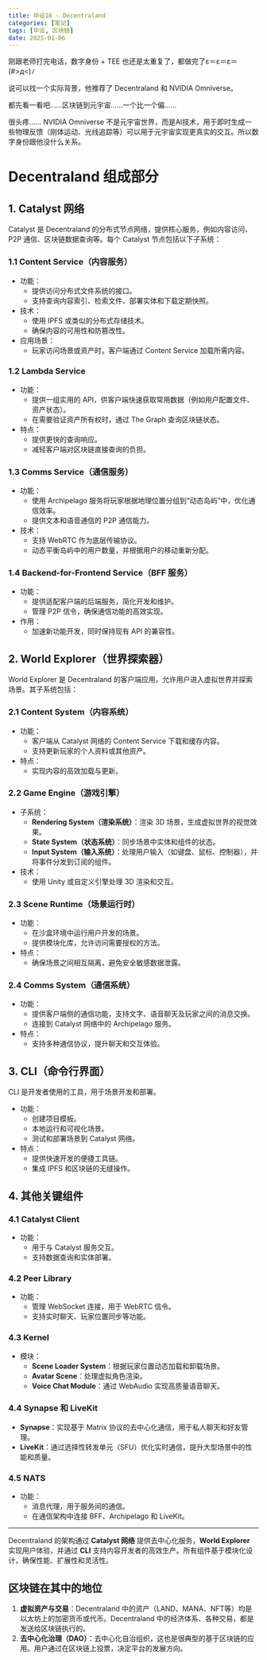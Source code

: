 ```yaml
---
title: 毕设16 - Decentraland
categories: [笔记]
tags: [毕设, 区块链]
date: 2025-01-06
---
```


刚跟老师打完电话，数字身份 + TEE 也还是太重复了，都做完了ε＝ε＝ε＝(#>д<)ﾉ

说可以找一个实际背景，他推荐了 Decentraland 和 NVIDIA Omniverse。

都先看一看吧……区块链到元宇宙……一个比一个偏……

<!--more-->

很头疼…… NVIDIA Omniverse 不是元宇宙世界，而是AI技术，用于即时生成一些物理反馈（刚体运动、光线追踪等）可以用于元宇宙实现更真实的交互。所以数字身份跟他没什么关系。



# Decentraland 组成部分

## 1. **Catalyst 网络**

Catalyst 是 Decentraland 的分布式节点网络，提供核心服务，例如内容访问、P2P 通信、区块链数据查询等。每个 Catalyst 节点包括以下子系统：

### **1.1 Content Service（内容服务）**

- 功能：
    - 提供访问分布式文件系统的接口。
    - 支持查询内容索引、检索文件、部署实体和下载定期快照。
- 技术：
    - 使用 IPFS 或类似的分布式存储技术。
    - 确保内容的可用性和防篡改性。
- 应用场景：
    - 玩家访问场景或资产时，客户端通过 Content Service 加载所需内容。

### **1.2 Lambda Service**

- 功能：
    - 提供一组实用的 API，供客户端快速获取常用数据（例如用户配置文件、资产状态）。
    - 在需要验证资产所有权时，通过 The Graph 查询区块链状态。
- 特点：
    - 提供更快的查询响应。
    - 减轻客户端对区块链直接查询的负担。

### **1.3 Comms Service（通信服务）**

- 功能：
    - 使用 Archipelago 服务将玩家根据地理位置分组到“动态岛屿”中，优化通信效率。
    - 提供文本和语音通信的 P2P 通信能力。
- 技术：
    - 支持 WebRTC 作为底层传输协议。
    - 动态平衡岛屿中的用户数量，并根据用户的移动重新分配。

### **1.4 Backend-for-Frontend Service（BFF 服务）**

- 功能：
    - 提供适配客户端的后端服务，简化开发和维护。
    - 管理 P2P 信令，确保通信功能的高效实现。
- 作用：
    - 加速新功能开发，同时保持现有 API 的兼容性。



## 2. **World Explorer（世界探索器）**

World Explorer 是 Decentraland 的客户端应用，允许用户进入虚拟世界并探索场景。其子系统包括：

### **2.1 Content System（内容系统）**

- 功能：
    - 客户端从 Catalyst 网络的 Content Service 下载和缓存内容。
    - 支持更新玩家的个人资料或其他资产。
- 特点：
    - 实现内容的高效加载与更新。

### **2.2 Game Engine（游戏引擎）**

- 子系统：
    - **Rendering System（渲染系统）**：渲染 3D 场景，生成虚拟世界的视觉效果。
    - **State System（状态系统）**：同步场景中实体和组件的状态。
    - **Input System（输入系统）**：处理用户输入（如键盘、鼠标、控制器），并将事件分发到订阅的组件。
- 技术：
    - 使用 Unity 或自定义引擎处理 3D 渲染和交互。

### **2.3 Scene Runtime（场景运行时）**

- 功能：
    - 在沙盒环境中运行用户开发的场景。
    - 提供模块化库，允许访问需要授权的方法。
- 特点：
    - 确保场景之间相互隔离，避免安全敏感数据泄露。

### **2.4 Comms System（通信系统）**

- 功能：
    - 提供客户端侧的通信功能，支持文字、语音聊天及玩家之间的消息交换。
    - 连接到 Catalyst 网络中的 Archipelago 服务。
- 特点：
    - 支持多种通信协议，提升聊天和交互体验。



## 3. **CLI（命令行界面）**

CLI 是开发者使用的工具，用于场景开发和部署。

- 功能：
    - 创建项目模板。
    - 本地运行和可视化场景。
    - 测试和部署场景到 Catalyst 网络。
- 特点：
    - 提供快速开发的便捷工具链。
    - 集成 IPFS 和区块链的无缝操作。



## 4. **其他关键组件**

### **4.1 Catalyst Client**

- 功能：
    - 用于与 Catalyst 服务交互。
    - 支持数据查询和实体部署。

### **4.2 Peer Library**

- 功能：
    - 管理 WebSocket 连接，用于 WebRTC 信令。
    - 支持实时聊天、玩家位置同步等功能。

### **4.3 Kernel**

- 模块：
    - **Scene Loader System**：根据玩家位置动态加载和卸载场景。
    - **Avatar Scene**：处理虚拟角色渲染。
    - **Voice Chat Module**：通过 WebAudio 实现高质量语音聊天。

### **4.4 Synapse 和 LiveKit**

- **Synapse**：实现基于 Matrix 协议的去中心化通信，用于私人聊天和好友管理。
- **LiveKit**：通过选择性转发单元（SFU）优化实时通信，提升大型场景中的性能和质量。

### **4.5 NATS**

- 功能：
    - 消息代理，用于服务间的通信。
    - 在通信架构中连接 BFF、Archipelago 和 LiveKit。

---

Decentraland 的架构通过 **Catalyst 网络** 提供去中心化服务，**World Explorer** 实现用户体验，并通过 **CLI** 支持内容开发者的高效生产。所有组件基于模块化设计，确保性能、扩展性和灵活性。



## 区块链在其中的地位

1. **虚拟资产与交易**：Decentraland 中的资产（LAND、MANA、NFT等）均是以太坊上的加密货币或代币。Decentraland 中的经济体系、各种交易，都是发送给区块链执行的。
2. **去中心化治理（DAO）**：去中心化自治组织，这也是很典型的基于区块链的应用。用户通过在区块链上投票，决定平台的发展方向。



